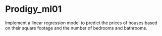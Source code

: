 # Prodigy_ml01
Implement a linear regression model to predict the prices of houses based on their square footage and the number of bedrooms and bathrooms.
